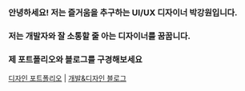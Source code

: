 ### 안녕하세요! 저는 즐거움을 추구하는 UI/UX 디자이너 박강원입니다.
### 저는 개발자와 잘 소통할 줄 아는 디자이너를 꿈꿉니다.

### 제 포트폴리오와 블로그를 구경해보세요


[디자인 포트폴리오](https://www.notion.so/UI-UX-6cb6ca91de9f4a25a81a92c21c44319b?pvs=4) | 
[개발&디자인 블로그](https://kangwonpark27.tistory.com/)




<!--
**akns27/akns27** is a ✨ _special_ ✨ repository because its `README.md` (this file) appears on your GitHub profile.

Here are some ideas to get you started:

- 🔭 I’m currently working on ...
- 🌱 I’m currently learning ...
- 👯 I’m looking to collaborate on ...
- 🤔 I’m looking for help with ...
- 💬 Ask me about ...
- 📫 How to reach me: ...
- 😄 Pronouns: ...
- ⚡ Fun fact: ...
-->




